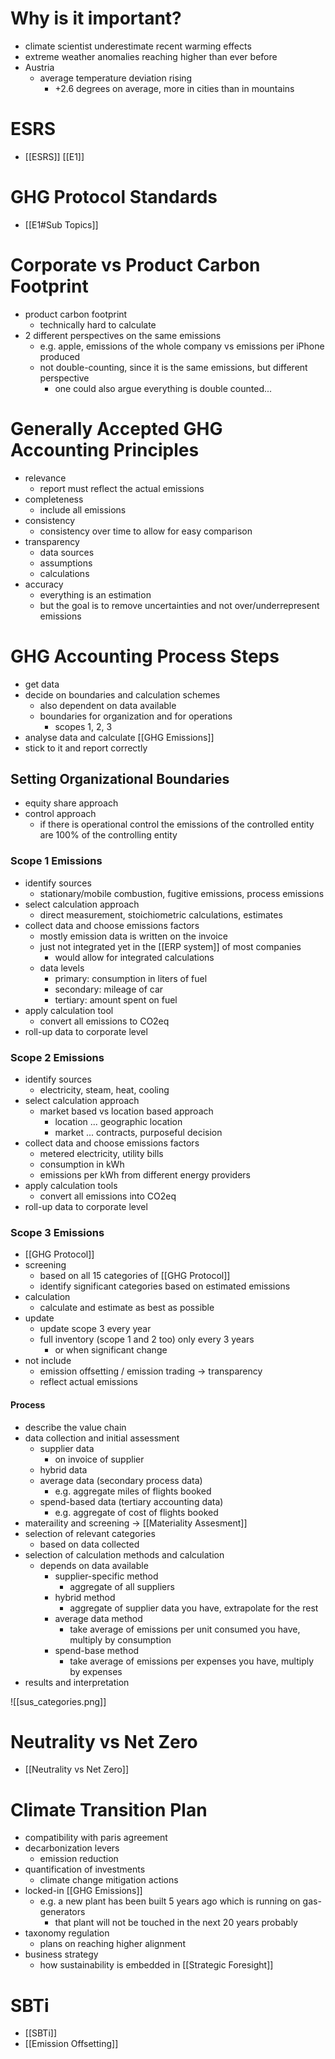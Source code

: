 # Why is it important?
- climate scientist underestimate recent warming effects
- extreme weather anomalies reaching higher than ever before
- Austria
	- average temperature deviation rising 
		- +2.6 degrees on average, more in cities than in mountains

# ESRS
- [[ESRS]] [[E1]]

# GHG Protocol Standards
- [[E1#Sub Topics]]

# Corporate vs Product Carbon Footprint
- product carbon footprint
	- technically hard to calculate
- 2 different perspectives on the same emissions
	- e.g. apple, emissions of the whole company vs emissions per iPhone produced
	- not double-counting, since it is the same emissions, but different perspective
		- one could also argue everything is double counted...

# Generally Accepted GHG Accounting Principles
- relevance
	- report must reflect the actual emissions
- completeness
	- include all emissions
- consistency
	- consistency over time to allow for easy comparison
- transparency
	- data sources
	- assumptions
	- calculations
- accuracy
	- everything is an estimation
	- but the goal is to remove uncertainties and not over/underrepresent emissions

# GHG Accounting Process Steps
- get data
- decide on boundaries and calculation schemes
	- also dependent on data available
	- boundaries for organization and for operations
		- scopes 1, 2, 3 
- analyse data and calculate [[GHG Emissions]]
- stick to it and report correctly

## Setting Organizational Boundaries
- equity share approach
- control approach
	- if there is operational control the emissions of the controlled entity are 100% of the controlling entity

### Scope 1 Emissions
- identify sources
	- stationary/mobile combustion, fugitive emissions, process emissions
- select calculation approach
	- direct measurement, stoichiometric calculations, estimates
- collect data and choose emissions factors
	- mostly emission data is written on the invoice
	- just not integrated yet in the [[ERP system]] of most companies
		- would allow for integrated calculations
	- data levels
		- primary: consumption in liters of fuel
		- secondary: mileage of car
		- tertiary: amount spent on fuel
- apply calculation tool
	- convert all emissions to CO2eq
- roll-up data to corporate level

### Scope 2 Emissions
- identify sources
	- electricity, steam, heat, cooling
- select calculation approach
	- market based vs location based approach	
		- location ... geographic location
		- market ... contracts, purposeful decision
- collect data and choose emissions factors
	- metered electricity, utility bills
	- consumption in kWh
	- emissions per kWh from different energy providers
- apply calculation tools
	- convert all emissions into CO2eq
- roll-up data to corporate level

### Scope 3 Emissions
- [[GHG Protocol]]
- screening
	- based on all 15 categories of [[GHG Protocol]]
	- identify significant categories based on estimated emissions
- calculation
	- calculate and estimate as best as possible
- update
	- update scope 3 every year
	- full inventory (scope 1 and 2 too) only every 3 years
		- or when significant change
- not include
	- emission offsetting / emission trading -> transparency
	- reflect actual emissions
#### Process
- describe the value chain
- data collection and initial assessment
	- supplier data
		- on invoice of supplier
	- hybrid data
	- average data (secondary process data)
		- e.g. aggregate miles of flights booked
	- spend-based data (tertiary accounting data)
		- e.g. aggregate of cost of flights booked
- materaility and screening -> [[Materiality Assesment]]
- selection of relevant categories
	- based on data collected
- selection of calculation methods and calculation
	- depends on data available
		- supplier-specific method
			- aggregate of all suppliers
		- hybrid method
			- aggregate of supplier data you have, extrapolate for the rest
		- average data method
			- take average of emissions per unit consumed you have, multiply by consumption 
		- spend-base method
			- take average of emissions per expenses you have, multiply by expenses
- results and interpretation

![[sus_categories.png]]

# Neutrality vs Net Zero
- [[Neutrality vs Net Zero]]

# Climate Transition Plan
- compatibility with paris agreement
- decarbonization levers
	- emission reduction
- quantification of investments
	- climate change mitigation actions
- locked-in [[GHG Emissions]]
	- e.g. a new plant has been built 5 years ago which is running on gas-generators
		- that plant will not be touched in the next 20 years probably
- taxonomy regulation
	- plans on reaching higher alignment
- business strategy
	- how sustainability is embedded in [[Strategic Foresight]]

# SBTi
- [[SBTi]]
- [[Emission Offsetting]] 



